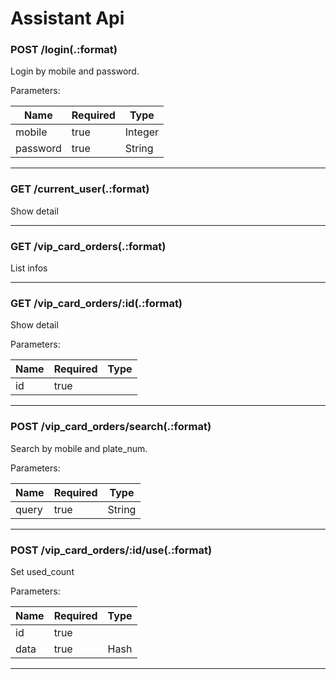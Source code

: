 Assistant Api
=====

### POST /login(.:format)  

Login by mobile and password.

Parameters:

Name | Required | Type
---- | -------- | ---- 
mobile | true | Integer
password | true | String

-----

### GET /current_user(.:format)  

Show detail

-----

### GET /vip_card_orders(.:format)  

List infos

-----

### GET /vip_card_orders/:id(.:format)  

Show detail

Parameters:

Name | Required | Type
---- | -------- | ---- 
id | true |  

-----

### POST /vip_card_orders/search(.:format)  

Search by mobile and plate_num.

Parameters:

Name | Required | Type
---- | -------- | ---- 
query | true | String

-----

### POST /vip_card_orders/:id/use(.:format)  

Set used_count

Parameters:

Name | Required | Type
---- | -------- | ---- 
id | true |  
data | true | Hash

-----
